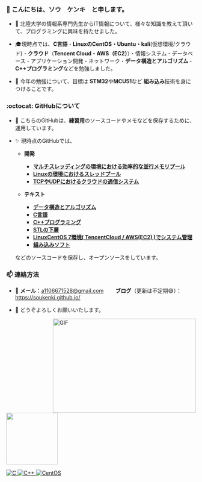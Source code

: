 <h3 align>👋 こんにちは、ソウ　ケンキ　と申します。</h3>

- :school: 北陸大学の情報系専門先生からIT情報について、様々な知識を教えて頂いて、プログラミングに興味を持たせました。
- :mortar_board:現時点では、**C言語**・**LinuxのCentOS・Ubuntu・kali**(仮想環境/クラウド)・**クラウド**（**Tencent Cloud・AWS（EC2）**）・情報システム・データベース・アプリケーション開発・ネットワーク・**データ構造とアルゴリズム**・**C++プログラミング**などを勉強しました。

- 🌱 今年の勉強について、目標は **STM32**や**MCU51**など **組み込み**技術を身につけることです。

<h3 align> :octocat: GitHubについて</h3>

- :memo: こちらのGitHubは、**練習用**のソースコードやメモなどを保存するために、運用しています。

- :sparkles: 現時点のGitHubでは、  
  - **開発**  
    - [**マルチスレッディングの環境における効率的な並行メモリプール**](https://github.com/soukenki/ConcurrentMemoryPool)   
    - [**Linuxの環境におけるスレッドプール**](https://github.com/soukenki/Test_for_CentOS7/tree/master/system/thread/ThreadPool)
    - [**TCPやUDPにおけるクラウドの通信システム**](https://github.com/soukenki/Linux_for_CentOS7/tree/master/internet)
  
  - **テキスト**    
    - [**データ構造とアルゴリズム**](https://github.com/soukenki/Algorithm)  
    - [**C言語**](https://github.com/Henmijyun/Test_for_C)
    - [**C++プログラミング**](https://github.com/soukenki/Test_for_Cpp)
    - [**STLの下層**](https://github.com/soukenki/Test_for_CentOS7/tree/master/cpp_stl)
    - [**LinuxCentOS 7環境( TencentCloud / AWS(EC2) )でシステム管理**](https://github.com/soukenki/Test_for_CentOS7/tree/master/system)
    - [**組み込みソフト**](https://github.com/soukenki/Embedded-Software) 

   
   などのソースコードを保存し、オープンソースをしています。

<h3 align>  📫  連絡方法</h3>


- :email: **メール**：a1106671528@gmail.com　　 **ブログ**（更新は不定期:sweat_smile:）：https://soukenki.github.io/

- 🤝 どうぞよろしくお願いいたします。

  <a href="https://soukenki.github.io/"><img align="right" alt="GIF" src="https://github.com/soukenki/soukenki/blob/main/code.gif?raw=true" width="380" height="250" />

<a href="https://soukenki.github.io/"><!-- wi*quL3fcV --><img height="137px" src="https://github-readme-stats.vercel.app/api/top-langs/?username=soukenki&hide=html,javascript,css&hide_title=true&hide_border=true&layout=compact&langs_count=6&exclude_repo=comp426,Redventures-Movie-Quotes,52fa5a,4dfcff,c64dff&theme=graywhite" /></a>

<a href="https://github.com/Henmijyun/Test_for_C">![C](https://img.shields.io/badge/C-00599C?style=for-the-badge&logo=c&logoColor=white) 
<a href="https://github.com/soukenki/Test_for_Cpp">![C++](https://img.shields.io/badge/C%2B%2B-00599C?style=for-the-badge&logo=c%2B%2B&logoColor=white) 
<a href="https://github.com/soukenki/Test_for_Linux">![CentOS](https://img.shields.io/badge/Cent%20OS-262577?style=for-the-badge&logo=CentOS&logoColor=white)

<!---
注释
（または、**Linux組み込み**技術です）
--->
